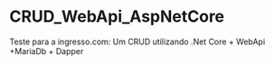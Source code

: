 # CRUD_WebApi_AspNetCore
Teste para a ingresso.com: Um CRUD utilizando .Net Core + WebApi +MariaDb + Dapper
